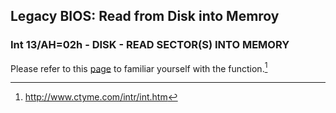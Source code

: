 ## Legacy BIOS: Read from Disk into Memroy
### Int 13/AH=02h - DISK - READ SECTOR(S) INTO MEMORY
Please refer to this [page](http://www.ctyme.com/intr/rb-0607.htm) to familiar yourself with the function.[^1]

[^1]: http://www.ctyme.com/intr/int.htm